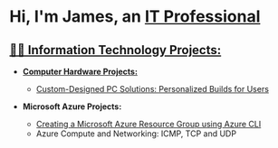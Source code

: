 <h1>Hi, I'm James, an <a href="http://linkedin.com/in/james-t-b75a081a8">IT Professional</h1>





<h2>👨‍💻 Information Technology Projects:</h2>


- <b>Computer Hardware Projects:</b>
  - [Custom-Designed PC Solutions: Personalized Builds for Users](https://github.com/JTTHEITGUY/Computer-Hardware-Project-Custom-Designed-PC-Solutions-Personalized-Builds-for-Users.git)

- <b>Microsoft Azure Projects:</b>
  - [Creating a Microsoft Azure Resource Group using Azure CLI](https://github.com/JTTHEITGUY/Creating-a-Microsoft-Azure-Resource-Group-using-Azure-CLI)
  - Azure Compute and Networking: ICMP, TCP and UDP

<p align="center">
<br />

</p>



